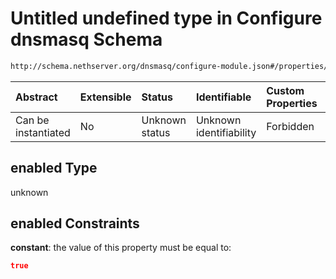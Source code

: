 # Untitled undefined type in Configure dnsmasq Schema

```txt
http://schema.nethserver.org/dnsmasq/configure-module.json#/properties/dns-server/if/properties/enabled
```



| Abstract            | Extensible | Status         | Identifiable            | Custom Properties | Additional Properties | Access Restrictions | Defined In                                                                      |
| :------------------ | :--------- | :------------- | :---------------------- | :---------------- | :-------------------- | :------------------ | :------------------------------------------------------------------------------ |
| Can be instantiated | No         | Unknown status | Unknown identifiability | Forbidden         | Allowed               | none                | [configure-module.json\*](dnsmasq/configure-module.json "open original schema") |

## enabled Type

unknown

## enabled Constraints

**constant**: the value of this property must be equal to:

```json
true
```
